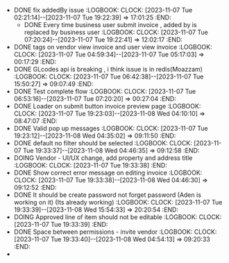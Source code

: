 - DONE fix addedBy issue
  :LOGBOOK:
  CLOCK: [2023-11-07 Tue 02:21:14]--[2023-11-07 Tue 19:22:39] =>  17:01:25
  :END:
	- DONE Every time business user submit invoice  , added by is replaced by business user
	  :LOGBOOK:
	  CLOCK: [2023-11-07 Tue 07:20:24]--[2023-11-07 Tue 19:22:41] =>  12:02:17
	  :END:
- DONE tags on vendor view invoice and user view invoice
  :LOGBOOK:
  CLOCK: [2023-11-07 Tue 04:59:34]--[2023-11-07 Tue 05:17:03] =>  00:17:29
  :END:
- DONE GLcodes api is breaking , i think issue is in redis(Moazzam)
  :LOGBOOK:
  CLOCK: [2023-11-07 Tue 06:42:38]--[2023-11-07 Tue 15:50:27] =>  09:07:49
  :END:
- DONE Test complete flow
  :LOGBOOK:
  CLOCK: [2023-11-07 Tue 06:53:16]--[2023-11-07 Tue 07:20:20] =>  00:27:04
  :END:
- DONE Loader on submit button invoice preview page
  :LOGBOOK:
  CLOCK: [2023-11-07 Tue 19:23:03]--[2023-11-08 Wed 04:10:10] =>  08:47:07
  :END:
- DONE Valid pop up messages
  :LOGBOOK:
  CLOCK: [2023-11-07 Tue 19:23:12]--[2023-11-08 Wed 04:35:02] =>  09:11:50
  :END:
- DONE default no filter should be selected
  :LOGBOOK:
  CLOCK: [2023-11-07 Tue 19:33:37]--[2023-11-08 Wed 04:46:35] =>  09:12:58
  :END:
- DOING Vendor - UI/UX change, add property and address title
  :LOGBOOK:
  CLOCK: [2023-11-07 Tue 19:33:38]
  :END:
- DONE Show correct error message on editing invoice
  :LOGBOOK:
  CLOCK: [2023-11-07 Tue 19:33:38]--[2023-11-08 Wed 04:46:30] =>  09:12:52
  :END:
- DONE It should be create password not forget password (Aden is working on it) (Its already working)
  :LOGBOOK:
  CLOCK: [2023-11-07 Tue 19:33:39]--[2023-11-08 Wed 15:54:33] =>  20:20:54
  :END:
- DOING Approved line of item should not be editable
  :LOGBOOK:
  CLOCK: [2023-11-07 Tue 19:33:39]
  :END:
- DONE Space between permissions - invite vendor
  :LOGBOOK:
  CLOCK: [2023-11-07 Tue 19:33:40]--[2023-11-08 Wed 04:54:13] =>  09:20:33
  :END:
-